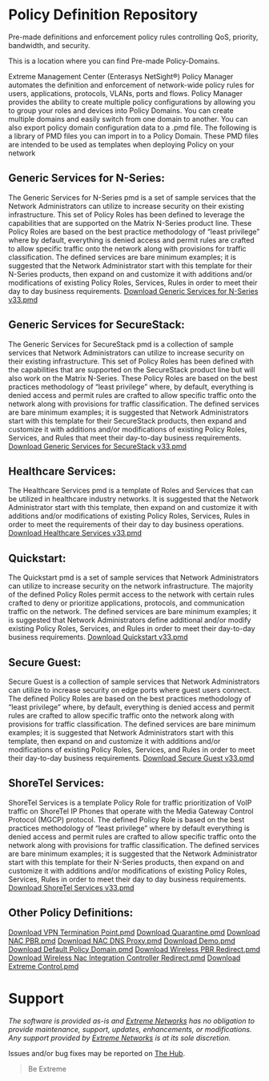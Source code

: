 # Policy Definition Repository
Pre-made definitions and enforcement policy rules controlling QoS, priority, bandwidth, and security.

This is a location where you can find Pre-made Policy-Domains.

Extreme Management Center (Enterasys NetSight®) Policy Manager automates the definition and enforcement of network-wide policy rules for users, applications, protocols, VLANs, ports and flows. Policy Manager provides
the ability to create multiple policy configurations by allowing you to group your roles and devices into Policy Domains. You can create multiple domains and easily switch from one domain to
another. You can also export policy domain configuration data to a .pmd file.
The following is a library of PMD files you can import in to a Policy Domain. These PMD files are intended to be used as templates when deploying Policy on your network

## Generic Services for N-Series:
The Generic Services for N-Series pmd is a set of sample services that the Network Administrators can utilize to increase security on their existing infrastructure. This set of Policy Roles has been defined to leverage the capabilities that are supported on the Matrix N-Series product line. These Policy Roles are based on the best practice methodology of “least privilege” where by default, everything is denied access and permit rules are crafted to allow specific traffic onto the network along with provisions for traffic classification. The defined services are bare minimum examples; it is suggested that the Network Administrator start with this template for their N-Series products, then expand on and customize it with additions and/or modifications of existing Policy Roles, Services, Rules in order to meet their day to day business requirements.
[Download Generic Services for N-Series v33.pmd](PMD/Generic_Services_NSeries.pmd)

## Generic Services for SecureStack:
The Generic Services for SecureStack pmd is a collection of sample services that Network Administrators can utilize to increase security on their existing infrastructure. This set of Policy Roles has been defined with the capabilities that are supported on the SecureStack product line but will also work on the Matrix N-Series. These Policy Roles are based on the best practices methodology of “least privilege” where, by default, everything is denied access and permit rules are crafted to allow specific traffic onto the network along with provisions for traffic classification. The defined services are bare minimum examples; it is suggested that Network Administrators start with this template for their SecureStack products, then expand and customize it with additions and/or modifications of existing Policy Roles, Services, and Rules that meet their day-to-day business requirements.
[Download Generic Services for SecureStack v33.pmd](PMD/Generic_Services_SecureStack.pmd)

## Healthcare Services:
The Healthcare Services pmd is a template of Roles and Services that can be utilized in healthcare industry networks. It is suggested that the Network Administrator start with this template, then expand on and customize it with additions and/or modifications of existing Policy Roles, Services, Rules in order to meet the requirements of their day to day business operations.
[Download Healthcare Services v33.pmd](HealthCare_Services.pmd)

## Quickstart:
The Quickstart pmd is a set of sample services that Network Administrators can utilize to increase security on the network infrastructure. The majority of the defined Policy Roles permit access to the network with certain rules crafted to deny or prioritize applications, protocols, and communication traffic on the network. The defined services are bare minimum examples; it is suggested that Network Administrators define additional and/or modify existing Policy Roles, Services, and Rules in order to meet their day-to-day business requirements.
[Download Quickstart v33.pmd](PMD/Quickstart.pmd)

## Secure Guest:
Secure Guest is a collection of sample services that Network Administrators can utilize to increase security on edge ports where guest users connect. The defined Policy Roles are based on the best practices methodology of “least privilege” where, by default, everything is denied access and permit rules are crafted to allow specific traffic onto the network along with provisions for traffic classification. The defined services are bare minimum examples; it is suggested that Network Administrators start with this template, then expand on and customize it with additions and/or modifications of existing Policy Roles, Services, and Rules in order to meet their day-to-day business requirements.
[Download Secure Guest v33.pmd](PMD/Secure_Guest.pmd)

## ShoreTel Services:
ShoreTel Services is a template Policy Role for traffic prioritization of VoIP traffic on ShoreTel IP Phones that operate with the Media Gateway Control Protocol (MGCP) protocol. The defined Policy Role is based on the best practices methodology of “least privilege” where by default everything is denied access and permit rules are crafted to allow specific traffic onto the network along with provisions for traffic classification. The defined services are bare minimum examples; it is suggested that the Network Administrator start with this template for their N-Series products, then expand on and customize it with additions and/or modifications of existing Policy Roles, Services, Rules in order to meet their day to day business requirements.
[Download ShoreTel Services v33.pmd](PMD/ShoreTel.pmd)

## Other Policy Definitions:
[Download VPN Termination Point.pmd](PMD/VPN_Termination_Point.pmd)
[Download Quarantine.pmd](PMD/Quarantine.pmd)
[Download NAC PBR.pmd](PMD/NAC_PBR.pmd)
[Download NAC DNS Proxy.pmd](PMD/NAC_DNS_Proxy.pmd)
[Download Demo.pmd](PMD/Demo.pmd)
[Download Default Policy Domain.pmd](PMD/Default_Policy_Domain.pmd)
[Download Wireless PBR Redirect.pmd](PMD/Wireless_PBR_Redirect.pmd)
[Download Wireless Nac Integration Controller Redirect.pmd](PMD/Wireless_Nac_Integration_Controller_Redirect.pmd)
[Download Extreme Control.pmd](PMD/ExtremeControl.pmd)

# Support
_The software is provided as-is and [Extreme Networks](http://www.extremenetworks.com/) has no obligation to provide maintenance, support, updates, enhancements, or modifications. Any support provided by [Extreme Networks](http://www.extremenetworks.com/) is at its sole discretion._

Issues and/or bug fixes may be reported on [The Hub](https://community.extremenetworks.com/extreme).
>Be Extreme